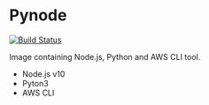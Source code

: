 # Pynode
[![Build Status](https://travis-ci.org/lolivei/pynode-aws.svg?branch=master)](https://travis-ci.org/lolivei/pynode-aws)

Image containing Node.js, Python and AWS CLI tool.

- Node.js v10
- Pyton3
- AWS CLI
